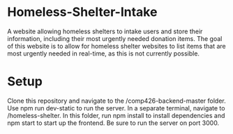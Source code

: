 # Homeless-Shelter-Intake
A website allowing homeless shelters to intake users and store their information, including their most urgently needed donation items. The goal of this website is to allow for homeless shelter websites to list items that are most urgently needed in real-time, as this is not currently possible.

# Setup
Clone this repository and navigate to the /comp426-backend-master folder. Use npm run dev-static to run the server. In a separate terminal, navigate to /homeless-shelter. In this folder, run npm install to install dependencies and npm start to start up the frontend. Be sure to run the server on port 3000. 
